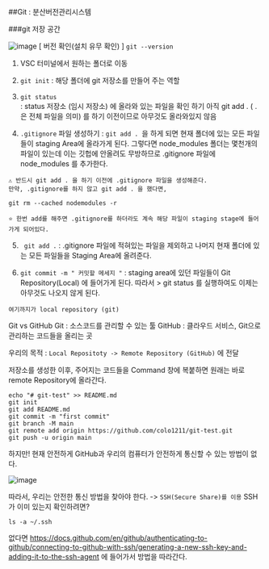 ##Git : 분산버전관리시스템

###git 저장 공간

![image](https://user-images.githubusercontent.com/63600953/132118889-7456679b-17e5-49af-b528-c0fddf7b83eb.png)
[ 버전 확인(설치 유무 확인) ] 
`git --version`

1. VSC 터미널에서 원하는 폴더로 이동  
2.  `git init`
:  해당 폴더에 git 저장소를 만들어 주는 역할

3.  `git status`  
:  status 저장소 (임시 저장소) 에 올라와 있는 파일을 확인 하기
아직 git add . ( .은 전체 파일을 의미)  를 하기 이전이므로 아무것도 올라와있지 않음

4. `.gitignore` 파일 생성하기 
: `git add . `을 하게 되면 현재 폴더에 있는 모든 파일들이 staging Area에 올라가게 된다. 
그렇다면 node_modules 폴더는 몇천개의 파일이 있는데 이는 깃헙에 안올려도 무방하므로
.gitignore 파일에 node_modules 를 추가한다. 

````
⚠ 반드시 git add . 을 하기 이전에 .gitignore 파일을 생성해준다. 
만약, .gitignore를 하지 않고 git add . 을 했다면,

git rm --cached nodemodules -r

⭐ 한번 add를 해주면 .gitignore를 하더라도 계속 해당 파일이 staging stage에 들어가게 되어있다. 
````

5. ` git add .`
: .gitignore 파일에 적혀있는 파일을 제외하고 나머지 현재 폴더에 있는 모든 파일들을 Staging Area에 
올려준다. 

6. `git commit -m " 커밋할 메세지 "`
: staging area에 있던 파일들이 Git Repository(Local) 에 들어가게 된다. 
따라서 > git status 를 실행하여도 이제는 아무것도 나오지 않게 된다.
   
`여기까지가 local repository (git)`

Git vs GitHub 
Git : 소스코드를 관리할 수 있는 툴
GitHub : 클라우드 서비스, Git으로 관리하는 코드들을 올리는 곳

우리의 목적
: `Local Repositoty -> Remote Repository (GitHub)` 에 전달

저장소를 생성한 이후, 주어지는 코드들을 Command 창에 복붙하면 원래는 바로 remote Repository에 올라간다. 
```
echo "# git-test" >> README.md
git init
git add README.md
git commit -m "first commit"
git branch -M main
git remote add origin https://github.com/colo1211/git-test.git
git push -u origin main
```

하지만! 현재 안전하게 GitHub과 우리의 컴퓨터가 안전하게 통신할 수 있는 방법이 없다. 

![image](https://user-images.githubusercontent.com/63600953/132119593-f4b595f6-85b7-44c1-bf14-4dc8efd4c826.png)

따라서, 우리는 안전한 통신 방법을 찾아야 한다. -> `SSH(Secure Share)를 이용`
SSH가 이미 있는지 확인하려면?
````
ls -a ~/.ssh
````

없다면
https://docs.github.com/en/github/authenticating-to-github/connecting-to-github-with-ssh/generating-a-new-ssh-key-and-adding-it-to-the-ssh-agent
에 들어가서 방법을 따라간다. 


